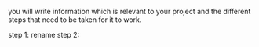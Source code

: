 you will write information which is relevant to your project and the different steps that need to be taken for it to work.

step 1: rename
step 2: 